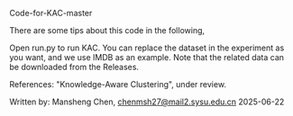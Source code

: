 Code-for-KAC-master

There are some tips about this code in the following,

Open run.py to run KAC. You can replace the dataset in the experiment as you want, and we use IMDB as an example. Note that the related data can be downloaded from the Releases.

References: "Knowledge-Aware Clustering", under review.

Written by: Mansheng Chen, chenmsh27@mail2.sysu.edu.cn 2025-06-22
